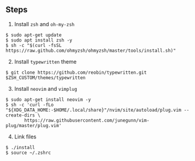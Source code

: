 ## Steps

1. Install `zsh` and `oh-my-zsh`

```
$ sudo apt-get update
$ sudo apt install zsh -y
$ sh -c "$(curl -fsSL https://raw.github.com/ohmyzsh/ohmyzsh/master/tools/install.sh)"
```

2. Install `typewritten` theme

```
$ git clone https://github.com/reobin/typewritten.git $ZSH_CUSTOM/themes/typewritten
```

3. Install `neovim` and `vimplug`

```
$ sudo apt-get install neovim -y
$ sh -c 'curl -fLo "${XDG_DATA_HOME:-$HOME/.local/share}"/nvim/site/autoload/plug.vim --create-dirs \
       https://raw.githubusercontent.com/junegunn/vim-plug/master/plug.vim'
```

4. Link files

```
$ ./install
$ source ~/.zshrc
```
